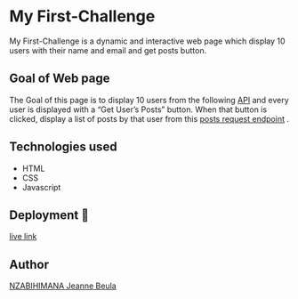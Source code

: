 # My First-Challenge

My First-Challenge is a dynamic and interactive web page which display 10 users with their name and email and get posts button.

## Goal of Web page

The Goal of this page is to display 10 users from the following [API](https://jsonplaceholder.typicode.com/users) and every user is displayed with a “Get User’s Posts” button. When that button is clicked, display a list of posts by that user from this [posts request endpoint](https://jsonplaceholder.typicode.com/guide/) .


## **Technologies used**
- HTML
- CSS
- Javascript
## **Deployment 🚀**
[live link](https://jeannebeula.github.io/First-Challenge/index.html)

## **Author**

[NZABIHIMANA Jeanne Beula](https://github.com/JeanneBeula)
